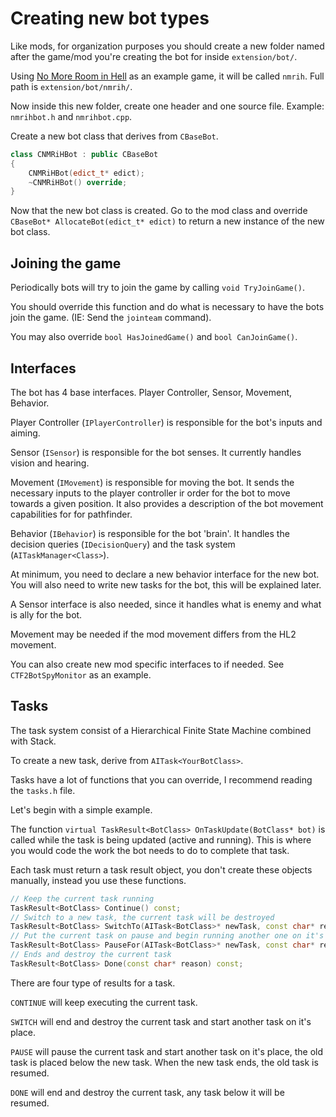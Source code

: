 # Creating new bot types

Like mods, for organization purposes you should create a new folder named after the game/mod you're creating the bot for inside `extension/bot/`.

Using [No More Room in Hell](https://store.steampowered.com/app/224260/No_More_Room_in_Hell/) as an example game, it will be called `nmrih`. Full path is `extension/bot/nmrih/`.

Now inside this new folder, create one header and one source file. Example: `nmrihbot.h` and `nmrihbot.cpp`.

Create a new bot class that derives from `CBaseBot`.

```cpp
class CNMRiHBot : public CBaseBot
{
	CNMRiHBot(edict_t* edict);
	~CNMRiHBot() override;
}
```

Now that the new bot class is created. Go to the mod class and override `CBaseBot* AllocateBot(edict_t* edict)` to return a new instance of the new bot class.

## Joining the game

Periodically bots will try to join the game by calling `void TryJoinGame()`.

You should override this function and do what is necessary to have the bots join the game. (IE: Send the `jointeam` command).

You may also override `bool HasJoinedGame()` and `bool CanJoinGame()`.

## Interfaces

The bot has 4 base interfaces. Player Controller, Sensor, Movement, Behavior.

Player Controller (`IPlayerController`) is responsible for the bot's inputs and aiming.

Sensor (`ISensor`) is responsible for the bot senses. It currently handles vision and hearing.

Movement (`IMovement`) is responsible for moving the bot. It sends the necessary inputs to the player controller ir order for the bot to move towards a given position.
It also provides a description of the bot movement capabilities for for pathfinder.

Behavior (`IBehavior`) is responsible for the bot 'brain'. It handles the decision queries (`IDecisionQuery`) and the task system (`AITaskManager<Class>`).

At minimum, you need to declare a new behavior interface for the new bot.
You will also need to write new tasks for the bot, this will be explained later.

A Sensor interface is also needed, since it handles what is enemy and what is ally for the bot.

Movement may be needed if the mod movement differs from the HL2 movement.

You can also create new mod specific interfaces to if needed. See `CTF2BotSpyMonitor` as an example.

## Tasks

The task system consist of a Hierarchical Finite State Machine combined with Stack.

To create a new task, derive from `AITask<YourBotClass>`.

Tasks have a lot of functions that you can override, I recommend reading the `tasks.h` file.

Let's begin with a simple example.

The function `virtual TaskResult<BotClass> OnTaskUpdate(BotClass* bot)` is called while the task is being updated (active and running).
This is where you would code the work the bot needs to do to complete that task.

Each task must return a task result object, you don't create these objects manually, instead you use these functions.

```cpp
// Keep the current task running
TaskResult<BotClass> Continue() const;
// Switch to a new task, the current task will be destroyed
TaskResult<BotClass> SwitchTo(AITask<BotClass>* newTask, const char* reason) const;
// Put the current task on pause and begin running another one on it's place, the current task will be kept and returned to when the new task ends
TaskResult<BotClass> PauseFor(AITask<BotClass>* newTask, const char* reason) const;
// Ends and destroy the current task
TaskResult<BotClass> Done(const char* reason) const;
```

There are four type of results for a task.

`CONTINUE` will keep executing the current task.

`SWITCH` will end and destroy the current task and start another task on it's place.

`PAUSE` will pause the current task and start another task on it's place, the old task is placed below the new task. When the new task ends, the old task is resumed.

`DONE` will end and destroy the current task, any task below it will be resumed.